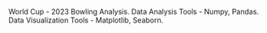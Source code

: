World Cup - 2023 Bowling Analysis.
Data Analysis Tools - Numpy, Pandas.
Data Visualization Tools - Matplotlib, Seaborn.
